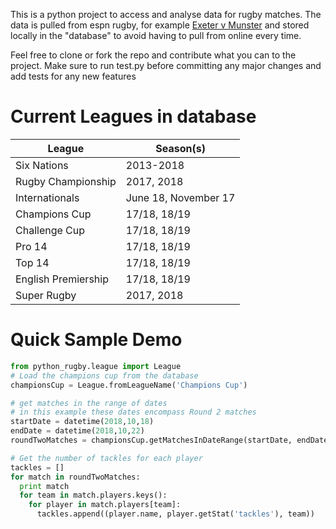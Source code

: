 This is a python project to access and analyse data for rugby matches. The data is pulled from espn rugby, for example [Exeter v Munster](http://www.espn.com/rugby/match?gameId=293566&league=271937) and stored locally in the "database" to avoid having to pull from online every time.

Feel free to clone or fork the repo and contribute what you can to the project. Make sure to run test.py before committing any major changes and add tests for any new features

# Current Leagues in database

|League |Season(s)|
|--- | --- |
|Six Nations|2013-2018|
|Rugby Championship|2017, 2018|
|Internationals|June 18, November 17|
|Champions Cup|17/18, 18/19|
|Challenge Cup|17/18, 18/19|
|Pro 14|17/18, 18/19|
|Top 14|17/18, 18/19|
|English Premiership|17/18, 18/19|
|Super Rugby|2017, 2018|

# Quick Sample Demo
```python
from python_rugby.league import League
# Load the champions cup from the database
championsCup = League.fromLeagueName('Champions Cup')

# get matches in the range of dates
# in this example these dates encompass Round 2 matches
startDate = datetime(2018,10,18)
endDate = datetime(2018,10,22)
roundTwoMatches = championsCup.getMatchesInDateRange(startDate, endDate)

# Get the number of tackles for each player
tackles = []
for match in roundTwoMatches:
  print match
  for team in match.players.keys():
    for player in match.players[team]:
      tackles.append((player.name, player.getStat('tackles'), team))
```
